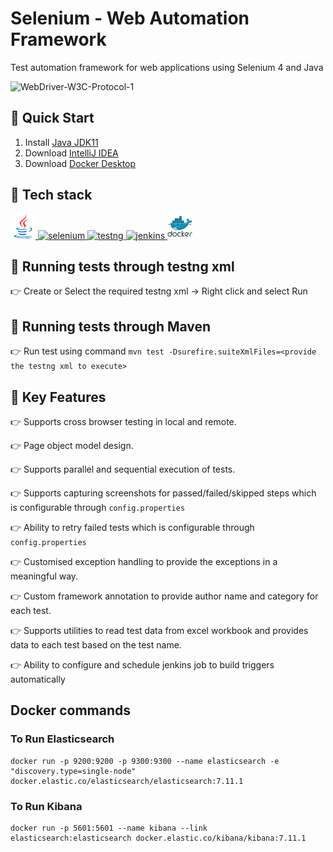 # Selenium - Web Automation Framework
Test automation framework for web applications using Selenium 4 and Java

![WebDriver-W3C-Protocol-1](https://user-images.githubusercontent.com/48508827/155773516-432123c9-a3fe-40d0-8c95-1aaea1c7ec91.png)

## :rocket: Quick Start
1) Install [Java JDK11](https://www.oracle.com/in/java/technologies/javase/jdk11-archive-downloads.html) 
2) Download [IntelliJ IDEA](https://www.jetbrains.com/idea/download/)
3) Download [Docker Desktop](https://docs.docker.com/desktop/windows/install/)

## :pushpin: Tech stack
<a href="https://www.java.com" target="_blank" rel="noreferrer">
<img src="https://raw.githubusercontent.com/devicons/devicon/master/icons/java/java-original.svg" alt="java" width="40" height="40"/> </a> 
<a href="https://www.selenium.dev" target="_blank" rel="noreferrer"> 
<img src="https://raw.githubusercontent.com/detain/svg-logos/780f25886640cef088af994181646db2f6b1a3f8/svg/selenium-logo.svg" alt="selenium" width="40" height="40"/> </a> 
<a href="https://testng.org/" target="_blank" rel="noreferrer"> 
<img src="https://avatars.githubusercontent.com/u/12528662?s=200&v=4" alt="testng" width="40" height="40"/> </a> 
<a href="https://www.jenkins.io" target="_blank" rel="noreferrer"> 
<img src="https://www.vectorlogo.zone/logos/jenkins/jenkins-icon.svg" alt="jenkins" width="40" height="40"/> </a> 
<a href="https://www.docker.com/" target="_blank" rel="noreferrer"> 
<img src="https://raw.githubusercontent.com/devicons/devicon/master/icons/docker/docker-original-wordmark.svg" alt="docker" width="40" height="40"/> </a>

## :pushpin: Running tests through testng xml
:point_right: Create or Select the required testng xml -> Right click and select Run

## :pushpin: Running tests through Maven
:point_right: Run test using command `mvn test -Dsurefire.suiteXmlFiles=<provide the testng xml to execute>`

## :pushpin: Key Features
:point_right: Supports cross browser testing in local and remote.

:point_right: Page object model design.

:point_right: Supports parallel and sequential execution of tests.

:point_right: Supports capturing screenshots for passed/failed/skipped steps which is configurable through `config.properties`

:point_right: Ability to retry failed tests which is configurable through `config.properties`

:point_right: Customised exception handling to provide the exceptions in a meaningful way.

:point_right: Custom framework annotation to provide author name and category for each test.

:point_right: Supports utilities to read test data from excel workbook and provides data to each test based on the test name.

:point_right: Ability to configure and schedule jenkins job to build triggers automatically

## Docker commands

### To Run Elasticsearch
```
docker run -p 9200:9200 -p 9300:9300 --name elasticsearch -e "discovery.type=single-node"  docker.elastic.co/elasticsearch/elasticsearch:7.11.1
```

### To Run Kibana
```
docker run -p 5601:5601 --name kibana --link elasticsearch:elasticsearch docker.elastic.co/kibana/kibana:7.11.1
```